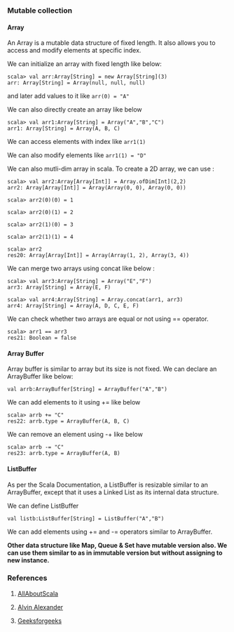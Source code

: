 ### Mutable collection

#### Array

An Array is a mutable data structure of fixed length. It also allows you to access and modify elements at specific 
index.

We can initialize an array with fixed length like below:

    scala> val arr:Array[String] = new Array[String](3)
    arr: Array[String] = Array(null, null, null)

and later add values to it like `arr(0) = "A"`

We can also directly create an array like below

    scala> val arr1:Array[String] = Array("A","B","C")
    arr1: Array[String] = Array(A, B, C)
    
We can access elements with index like `arr1(1)`

We can also modify elements like `arr1(1) = "D"`

We can also mutli-dim array in scala. To create a 2D array, we can use :

    scala> val arr2:Array[Array[Int]] = Array.ofDim[Int](2,2)
    arr2: Array[Array[Int]] = Array(Array(0, 0), Array(0, 0))
    
    scala> arr2(0)(0) = 1
    
    scala> arr2(0)(1) = 2
    
    scala> arr2(1)(0) = 3
    
    scala> arr2(1)(1) = 4
    
    scala> arr2
    res20: Array[Array[Int]] = Array(Array(1, 2), Array(3, 4))

We can merge two arrays using concat like below :

    scala> val arr3:Array[String] = Array("E","F")
    arr3: Array[String] = Array(E, F)
    
    scala> val arr4:Array[String] = Array.concat(arr1, arr3)
    arr4: Array[String] = Array(A, D, C, E, F)
    
We can check whether two arrays are equal or not using == operator.

    scala> arr1 == arr3
    res21: Boolean = false
    
#### Array Buffer

Array buffer is similar to array but its size is not fixed. We can declare an ArrayBuffer like below:

`val arrb:ArrayBuffer[String] = ArrayBuffer("A","B")`

We can add elements to it using += like below

    scala> arrb += "C"
    res22: arrb.type = ArrayBuffer(A, B, C)

We can remove an element using -+ like below

    scala> arrb -= "C"
    res23: arrb.type = ArrayBuffer(A, B)
    
#### ListBuffer

As per the Scala Documentation, a ListBuffer is resizable similar to an ArrayBuffer, except that it uses a Linked List
as its internal data structure.

We can define ListBuffer 

`val listb:ListBuffer[String] = ListBuffer("A","B")`

We can add elements using += and -= operators similar to ArrayBuffer.


**Other data structure like Map, Queue & Set have mutable version also. We can use them similar to as in
immutable version but without assigning to new instance.**

### References
1. [AllAboutScala](http://allaboutscala.com/)

2. [Alvin Alexander](https://alvinalexander.com/)

3. [Geeksforgeeks](https://geeksforgeeks.org)



    
 